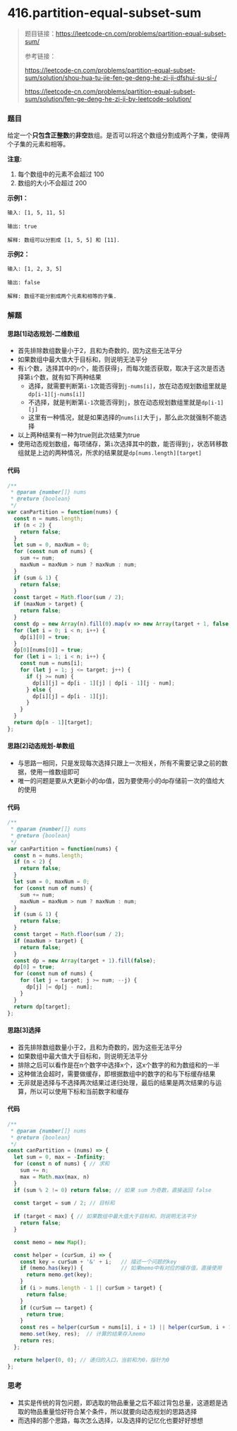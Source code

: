 # 416.partition-equal-subset-sum

> 题目链接：https://leetcode-cn.com/problems/partition-equal-subset-sum/
>
> 参考链接：
>
> https://leetcode-cn.com/problems/partition-equal-subset-sum/solution/shou-hua-tu-jie-fen-ge-deng-he-zi-ji-dfshui-su-si-/
>
> https://leetcode-cn.com/problems/partition-equal-subset-sum/solution/fen-ge-deng-he-zi-ji-by-leetcode-solution/

### 题目

给定一个**只包含正整数**的**非空**数组。是否可以将这个数组分割成两个子集，使得两个子集的元素和相等。

**注意:**

1. 每个数组中的元素不会超过 100
2. 数组的大小不会超过 200

**示例1：**

```
输入: [1, 5, 11, 5]

输出: true

解释: 数组可以分割成 [1, 5, 5] 和 [11].
```

**示例2：**

```
输入: [1, 2, 3, 5]

输出: false

解释: 数组不能分割成两个元素和相等的子集.
```



### 解题

#### 思路[1]动态规划-二维数组

* 首先排除数组数量小于2，且和为奇数的，因为这些无法平分
* 如果数组中最大值大于目标和，则说明无法平分
* 有`i`个数，选择其中的`n`个，能否获得`j`，而每次能否获取，取决于这次是否选择第`i`个数，就有如下两种结果
  * 选择，就需要判断第`i-1`次能否得到`j-nums[i]`，放在动态规划数组里就是`dp[i-1][j-nums[i]]`
  * 不选择，就是判断第`i-1`次能否得到`j`，放在动态规划数组里就是`dp[i-1][j]`
  * 这里有一种情况，就是如果选择的`nums[i]`大于`j`，那么此次就强制不能选择
* 以上两种结果有一种为true则此次结果为true
* 使用动态规划数组，每项储存，第`i`次选择其中的数，能否得到`j`，状态转移数组就是上边的两种情况，所求的结果就是`dp[nums.length][target]`

#### 代码

```javascript
/**
 * @param {number[]} nums
 * @return {boolean}
 */
var canPartition = function(nums) {
  const n = nums.length;
  if (n < 2) {
    return false;
  }
  let sum = 0, maxNum = 0;
  for (const num of nums) {
    sum += num;
    maxNum = maxNum > num ? maxNum : num;
  }
  if (sum & 1) {
    return false;
  }
  const target = Math.floor(sum / 2);
  if (maxNum > target) {
    return false;
  }
  const dp = new Array(n).fill(0).map(v => new Array(target + 1, false));
  for (let i = 0; i < n; i++) {
    dp[i][0] = true;
  }
  dp[0][nums[0]] = true;
  for (let i = 1; i < n; i++) {
    const num = nums[i];
    for (let j = 1; j <= target; j++) {
      if (j >= num) {
        dp[i][j] = dp[i - 1][j] | dp[i - 1][j - num];
      } else {
        dp[i][j] = dp[i - 1][j];
      }
    }
  }
  return dp[n - 1][target];
};
```

#### 思路[2]动态规划-单数组

* 与思路一相同，只是发现每次选择只跟上一次相关，所有不需要记录之前的数据，使用一维数组即可
* 唯一的问题是要从大更新小的dp值，因为要使用小的dp存储前一次的值给大的使用

#### 代码

```javascript
/**
 * @param {number[]} nums
 * @return {boolean}
 */
var canPartition = function(nums) {
  const n = nums.length;
  if (n < 2) {
    return false;
  }
  let sum = 0, maxNum = 0;
  for (const num of nums) {
    sum += num;
    maxNum = maxNum > num ? maxNum : num;
  }
  if (sum & 1) {
    return false;
  }
  const target = Math.floor(sum / 2);
  if (maxNum > target) {
    return false;
  }
  const dp = new Array(target + 1).fill(false);
  dp[0] = true;
  for (const num of nums) {
    for (let j = target; j >= num; --j) {
      dp[j] |= dp[j - num];
    }
  }
  return dp[target];
};
```

#### 思路[3]选择

* 首先排除数组数量小于2，且和为奇数的，因为这些无法平分
* 如果数组中最大值大于目标和，则说明无法平分
* 排除之后可以看作是在n个数字中选择x个，这x个数字的和为数组和的一半
* 这种做法会超时，需要做缓存，即根据数组中的数字的和与下标缓存结果
* 无非就是选择与不选择两次结果过递归处理，最后的结果是两次结果的与运算，所以可以使用下标和当前数字和缓存

#### 代码

```javascript
/**
 * @param {number[]} nums
 * @return {boolean}
 */
const canPartition = (nums) => {
  let sum = 0, max = -Infinity;
  for (const n of nums) { // 求和
    sum += n;
    max = Math.max(max, n)
  }
  if (sum % 2 != 0) return false; // 如果 sum 为奇数，直接返回 false
  
  const target = sum / 2; // 目标和
  
  if (target < max) { // 如果数组中最大值大于目标和，则说明无法平分
    return false;
  }

  const memo = new Map();

  const helper = (curSum, i) => { 
    const key = curSum + '&' + i;   // 描述一个问题的key
    if (memo.has(key)) {            // 如果memo中有对应的缓存值，直接使用
      return memo.get(key);
    }
    if (i > nums.length - 1 || curSum > target) { 
      return false;
    }
    if (curSum == target) {    
      return true;
    }
    const res = helper(curSum + nums[i], i + 1) || helper(curSum, i + 1);
    memo.set(key, res);  // 计算的结果存入memo
    return res;
  };

  return helper(0, 0); // 递归的入口，当前和为0，指针为0
};
```



### 思考

* 其实是传统的背包问题，即选取的物品重量之后不超过背包总量，这道题是选取的物品重量恰好符合某个条件，所以就要向动态规划的思路选择
* 而选择的那个思路，每次怎么选择，以及选择的记忆化也要好好想想